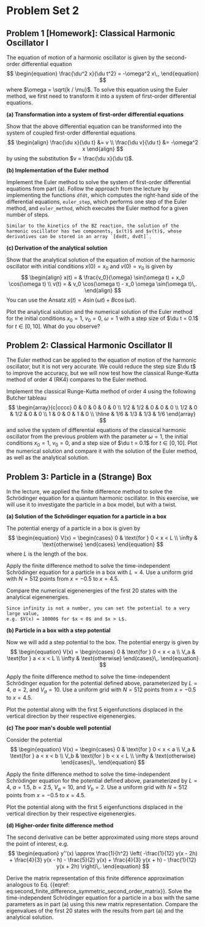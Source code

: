 # Problem Set 2

## Problem 1 [Homework]: Classical Harmonic Oscillator I

<!--- ANCHOR: aufgabe_1 --->
The equation of motion of a harmonic oscillator is given by the second-order differential equation
$$
\begin{equation}
    \frac{\du^2 x}{\du t^2} = -\omega^2 x\,,
\end{equation}
$$
where $\omega = \sqrt{k / \mu}$. To solve this equation using the Euler method, we first need to transform it into a system of first-order differential equations.

**(a) Transformation into a system of first-order differential equations**

Show that the above differential equation can be transformed into the system of coupled first-order differential equations
$$
\begin{align}
    \frac{\du x}{\du t} &= v \\
    \frac{\du v}{\du t} &= -\omega^2 x
\end{align}
$$
by using the substitution $v = \frac{\du x}{\du t}$.

<!-- 
**Solution:**

We are given the second-order differential equation:
$$
\frac{\du^2 x}{\du t^2} = -\omega^2 x
$$
We introduce the substitution $v = \frac{\du x}{\du t}$. This is our first first-order differential equation:
$$
\frac{\du x}{\du t} = v
$$
Now, we need to find an expression for $\frac{\du v}{\du t}$. We can differentiate our substitution $v = \frac{\du x}{\du t}$ with respect to $t$:
$$
\frac{\du v}{\du t} = \frac{\du}{\du t} \left( \frac{\du x}{\du t} \right) = \frac{\du^2 x}{\du t^2}
$$
From the original second-order differential equation, we know that $\frac{\du^2 x}{\du t^2} = -\omega^2 x$.
Substituting this into the expression for $\frac{\du v}{\du t}$, we get our second first-order differential equation:
$$
\frac{\du v}{\du t} = -\omega^2 x
$$
Thus, the system of coupled first-order differential equations is:
$$
\begin{align}
    \frac{\du x}{\du t} &= v \\
    \frac{\du v}{\du t} &= -\omega^2 x
\end{align}
$$
-->

**(b) Implementation of the Euler method**

Implement the Euler method to solve the system of first-order differential equations from part (a). Follow the approach from the lecture by implementing the functions `dfdt`, which computes the right-hand side of the differential equations, `euler_step`, which performs one step of the Euler method, and `euler_method`, which executes the Euler method for a given number of steps.

```admonish tip title="Tip"
Similar to the kinetics of the BZ reaction, the solution of the harmonic oscillator has two components, $x(t)$ and $v(t)$, whose derivatives can be stored in an array `[dxdt, dvdt]`.
```


<!-- **Solution:**
```python
{{#include ../codes/02-differential_equations/exercise_02.py:exercise_01_b}}
``` -->


**(c) Derivation of the analytical solution**

Show that the analytical solution of the equation of motion of the harmonic oscillator with initial conditions $x(0) = x_0$ and $v(0) = v_0$ is given by
$$
\begin{align}
    x(t) = & \frac{v_0}{\omega} \sin(\omega t) + x_0 \cos(\omega t) \\
    v(t) = & v_0 \cos(\omega t) - x_0 \omega \sin(\omega t)\,.
\end{align}
$$
You can use the Ansatz $x(t) = A \sin(\omega t) + B \cos(\omega t)$.

Plot the analytical solution and the numerical solution of the Euler method for the initial conditions $x_0 = 1$, $v_0 = 0$, $\omega = 1$ with a step size of $\du t = 0.1$ for $t \in [0, 10]$. What do you observe?

<!-- 
**Solution:**

We are given the Ansatz for the solution $x(t)$:
$$
x(t) = A \sin(\omega t) + B \cos(\omega t)
$$
We need to find the velocity $v(t)$ by differentiating $x(t)$ with respect to $t$:
$$
v(t) = \frac{\du x}{\du t} = \frac{\du}{\du t} (A \sin(\omega t) + B \cos(\omega t))
$$
$$
v(t) = A \omega \cos(\omega t) - B \omega \sin(\omega t)
$$
Now we apply the initial conditions: $x(0) = x_0$ and $v(0) = v_0$.

For $x(t)$:
$$
x(0) = A \sin(\omega \cdot 0) + B \cos(\omega \cdot 0)
$$
$$
x_0 = A \sin(0) + B \cos(0)
$$
$$
x_0 = A \cdot 0 + B \cdot 1
$$
$$
x_0 = B
$$
So, we find that $B = x_0$.

For $v(t)$:
$$
v(0) = A \omega \cos(\omega \cdot 0) - B \omega \sin(\omega \cdot 0)
$$
$$
v_0 = A \omega \cos(0) - B \omega \sin(0)
$$
$$
v_0 = A \omega \cdot 1 - B \omega \cdot 0
$$
$$
v_0 = A \omega
$$
So, we find that $A = \frac{v_0}{\omega}$.

Now, substitute the expressions for $A$ and $B$ back into the equations for $x(t)$ and $v(t)$:

For $x(t)$:
$$
x(t) = \left(\frac{v_0}{\omega}\right) \sin(\omega t) + (x_0) \cos(\omega t)
$$
$$
x(t) = \frac{v_0}{\omega} \sin(\omega t) + x_0 \cos(\omega t)
$$
For $v(t)$:
$$
v(t) = \left(\frac{v_0}{\omega}\right) \omega \cos(\omega t) - (x_0) \omega \sin(\omega t)
$$
$$
v(t) = v_0 \cos(\omega t) - x_0 \omega \sin(\omega t)
$$ 
-->


<!-- **Solution:**
```python
{{#include ../codes/02-differential_equations/exercise_02.py:exercise_01_c}}
``` -->


<!--- ANCHOR_END: aufgabe_1 --->

## Problem 2: Classical Harmonic Oscillator II

The Euler method can be applied to the equation of motion of the harmonic oscillator, but it is not very accurate. We could reduce the step size $\du t$ to improve the accuracy, but we will now test how the classical Runge-Kutta method of order 4 (RK4) compares to the Euler method.

Implement the classical Runge-Kutta method of order 4 using the following Butcher tableau
$$
  \begin{array}{c|cccc}
    0 & 0 & 0 & 0 & 0 \\
    1/2 & 1/2 & 0 & 0 & 0 \\
    1/2 & 0 & 1/2 & 0 & 0 \\
    1 & 0 & 0 & 1 & 0 \\ \hline
      & 1/6 & 1/3 & 1/3 & 1/6
  \end{array}
$$
and solve the system of differential equations of the classical harmonic oscillator from the previous problem with the parameter $\omega = 1$, the initial conditions $x_0 = 1$, $v_0 = 0$, and a step size of $\du t = 0.1$ for $t \in [0, 10]$. Plot the numerical solution and compare it with the solution of the Euler method, as well as the analytical solution.


<!-- **Solution:**
```python
{{#include ../codes/02-differential_equations/exercise_02.py:exercise_02}}
``` -->


<!--- ANCHOR_END: aufgabe_2 --->


## Problem 3: Particle in a (Strange) Box


In the lecture, we applied the finite difference method to solve the
Schrödinger equation for a quantum harmonic oscillator. In this exercise, we will
use it to investigate the particle in a box model, but with a twist.

**(a) Solution of the Schrödinger equation for a particle in a box**

The potential energy of a particle in a box is given by
$$
\begin{equation}
    V(x) = \begin{cases}
        0 & \text{for } 0 < x < L \\
        \infty & \text{otherwise}
    \end{cases}
\end{equation}
$$
where $L$ is the length of the box. 

Apply the finite difference method to solve the time-independent
Schrödinger equation for a particle in a box with $L = 4$.
Use a uniform grid with $N = 512$ points from $x = -0.5$ to $x = 4.5$.

Compare the numerical eigenenergies of the first 20 states with the analytical
eigenenergies.

```admonish tip title="Hint"
Since infinity is not a number, you can set the potential to a very large value,
e.g. $V(x) = 10000$ for $x < 0$ and $x > L$.
```

<!-- **Solution:**
```python
{{#include ../codes/02-differential_equations/exercise_02.py:exercise_03_a}}
``` -->

**(b) Particle in a box with a step potential**

Now we will add a step potential to the box. The potential energy is given by
$$
\begin{equation}
    V(x) = \begin{cases}
        0 & \text{for } 0 < x < a \\
        V_a & \text{for } a < x < L \\
        \infty & \text{otherwise}
    \end{cases}\,.
\end{equation}
$$

Apply the finite difference method to solve the time-independent
Schrödinger equation for the potential defined above,
parameterized by $L = 4$, $a = 2$, and $V_a = 10$. 
Use a uniform grid with $N = 512$ points from $x = -0.5$ to $x = 4.5$.

Plot the potential along with the first 5 eigenfunctions
displaced in the vertical direction by their respective eigenenergies.

<!-- **Solution:**
```python
{{#include ../codes/02-differential_equations/exercise_02.py:exercise_03_b}}
``` -->

**(c) The poor man's double well potential**

Consider the potential
$$
\begin{equation}
    V(x) = \begin{cases}
        0 & \text{for } 0 < x < a \\
        V_a & \text{for } a < x < b \\
        V_b & \text{for } b < x < L \\
        \infty & \text{otherwise}
    \end{cases}\,.
\end{equation}
$$

Apply the finite difference method to solve the time-independent
Schrödinger equation for the potential defined above,
parameterized by $L = 4$, $a = 1.5$, $b = 2.5$, $V_a = 10$, and $V_b = 2$.
Use a uniform grid with $N = 512$ points from $x = -0.5$ to $x = 4.5$.

Plot the potential along with the first 5 eigenfunctions
displaced in the vertical direction by their respective eigenenergies.

<!-- **Solution:**
```python
{{#include ../codes/02-differential_equations/exercise_02.py:exercise_03_c}}
``` -->

**(d) Higher-order finite difference method**

The second derivative can be better approximated using more steps 
around the point of interest, e.g.
$$
\begin{equation}
  y''(x) \approx \frac{1}{h^2} \left( 
    -\frac{1}{12} y(x - 2h) 
    + \frac{4}{3} y(x - h) 
    - \frac{5}{2} y(x) 
    + \frac{4}{3} y(x + h) 
    - \frac{1}{12} y(x + 2h)
\right)\,.
\end{equation}
$$

Derive the matrix representation of this finite difference approximation
analogous to Eq. {{eqref: eq:second_finite_difference_symmetric_second_order_matrix}}.
Solve the time-independent Schrödinger equation for a particle in a box 
with the same parameters as in part (a) using this new matrix representation.
Compare the eigenvalues of the first 20 states with the results from part (a) 
and the analytical solution.

